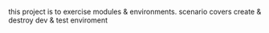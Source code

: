 this project is to exercise modules & environments.
scenario covers create & destroy dev & test enviroment 
